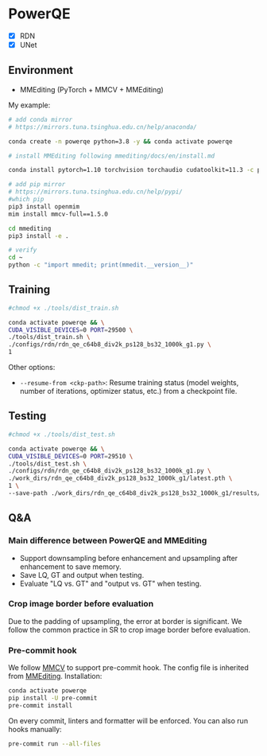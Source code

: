 # PowerQE

- [x] RDN
- [x] UNet

## Environment

- MMEditing (PyTorch + MMCV + MMEditing)

My example:

```bash
# add conda mirror
# https://mirrors.tuna.tsinghua.edu.cn/help/anaconda/

conda create -n powerqe python=3.8 -y && conda activate powerqe

# install MMEditing following mmediting/docs/en/install.md

conda install pytorch=1.10 torchvision torchaudio cudatoolkit=11.3 -c pytorch -y

# add pip mirror
# https://mirrors.tuna.tsinghua.edu.cn/help/pypi/
#which pip
pip3 install openmim
mim install mmcv-full==1.5.0

cd mmediting
pip3 install -e .

# verify
cd ~
python -c "import mmedit; print(mmedit.__version__)"
```

## Training

```bash
#chmod +x ./tools/dist_train.sh

conda activate powerqe && \
CUDA_VISIBLE_DEVICES=0 PORT=29500 \
./tools/dist_train.sh \
./configs/rdn/rdn_qe_c64b8_div2k_ps128_bs32_1000k_g1.py \
1
```

Other options:

- `--resume-from <ckp-path>`: Resume training status (model weights, number of iterations, optimizer status, etc.) from a checkpoint file.

## Testing

```bash
#chmod +x ./tools/dist_test.sh

conda activate powerqe && \
CUDA_VISIBLE_DEVICES=0 PORT=29510 \
./tools/dist_test.sh \
./configs/rdn/rdn_qe_c64b8_div2k_ps128_bs32_1000k_g1.py \
./work_dirs/rdn_qe_c64b8_div2k_ps128_bs32_1000k_g1/latest.pth \
1 \
--save-path ./work_dirs/rdn_qe_c64b8_div2k_ps128_bs32_1000k_g1/results/
```

## Q&A

### Main difference between PowerQE and MMEditing

- Support downsampling before enhancement and upsampling after enhancement to save memory.
- Save LQ, GT and output when testing.
- Evaluate "LQ vs. GT" and "output vs. GT" when testing.

### Crop image border before evaluation

Due to the padding of upsampling, the error at border is significant. We follow the common practice in SR to crop image border before evaluation.

### Pre-commit hook

We follow [MMCV](https://github.com/open-mmlab/mmcv/blob/master/CONTRIBUTING.md) to support pre-commit hook. The config file is inherited from [MMEditing](https://github.com/ryanxingql/mmediting/blob/master/.pre-commit-config.yaml). Installation:

```bash
conda activate powerqe
pip install -U pre-commit
pre-commit install
```

On every commit, linters and formatter will be enforced. You can also run hooks manually:

```bash
pre-commit run --all-files
```
